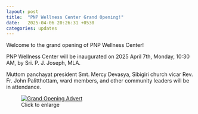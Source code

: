 ```yaml
---
layout: post
title:  "PNP Wellness Center Grand Opening!"
date:   2025-04-06 20:26:31 +0530
categories: updates
---
```


Welcome to the grand opening of PNP Wellness Center! 

PNP Wellness Center will be inaugurated on 2025 April 7th, Monday, 10:30 AM, by Sri. P. J. Joseph, MLA. 

Muttom panchayat president Smt. Mercy Devasya, Sibigiri church vicar Rev. Fr. John Palitthottam, ward members, and other community leaders will be in attendance. 

<figure class="mb-4 text-center">
  <a href="{{ site.baseurl }}/img/posts/opening-advert.jpg" target="_blank">
    <img src="{{ site.baseurl }}/img/posts/opening-advert.jpg" alt="Grand Opening Advert" class="img-fluid w-100" >
  </a>
  <figcaption class="mt-2 text-muted">Click to enlarge</figcaption>
</figure>


